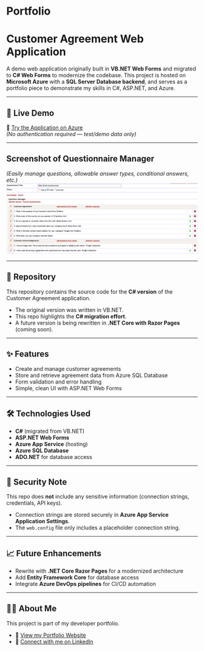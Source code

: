 # Portfolio

# Customer Agreement Web Application  

A demo web application originally built in **VB.NET Web Forms** and migrated to **C# Web Forms** to modernize the codebase. This project is hosted on **Microsoft Azure** with a **SQL Server Database backend**, and serves as a portfolio piece to demonstrate my skills in C#, ASP.NET, and Azure.  

---

## 🚀 Live Demo
🔗 [Try the Application on Azure](https://customeragreement-portfolio-fxhnd4d0b4avajcy.eastus2-01.azurewebsites.net/)  
*(No authentication required — test/demo data only)*  

---
## Screenshot of Questionnaire Manager
*(Easily manage questions, allowable answer types, conditional answers, etc.)* 
![Questionnaire Manager](screenshots/questionnaire.png) 

---

## 📂 Repository  
This repository contains the source code for the **C# version** of the Customer Agreement application.  

- The original version was written in VB.NET.  
- This repo highlights the **C# migration effort**.  
- A future version is being rewritten in **.NET Core with Razor Pages** (coming soon).  

---

## ✨ Features  
- Create and manage customer agreements  
- Store and retrieve agreement data from Azure SQL Database  
- Form validation and error handling  
- Simple, clean UI with ASP.NET Web Forms  

---

## 🛠️ Technologies Used  
- **C#** (migrated from VB.NET)  
- **ASP.NET Web Forms**  
- **Azure App Service** (hosting)  
- **Azure SQL Database**  
- **ADO.NET** for database access  

---

## 🔐 Security Note  
This repo does **not** include any sensitive information (connection strings, credentials, API keys).  
- Connection strings are stored securely in **Azure App Service Application Settings**.  
- The `web.config` file only includes a placeholder connection string.
  
---

## 📈 Future Enhancements  
- Rewrite with **.NET Core Razor Pages** for a modernized architecture  
- Add **Entity Framework Core** for database access  
- Integrate **Azure DevOps pipelines** for CI/CD automation  

---

## 👩‍💻 About Me  
This project is part of my developer portfolio.  

- 🔗 [View my Portfolio Website](https://heathergebbia.github.io/heather-gebbia-portfolio/)  
- 💼 [Connect with me on LinkedIn](https://www.linkedin.com/in/heather-gebbia)  
